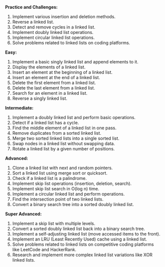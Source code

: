 **Practice and Challenges:**

1. Implement various insertion and deletion methods.
2. Reverse a linked list.
3. Detect and remove cycles in a linked list.
4. Implement doubly linked list operations.
5. Implement circular linked list operations.
6. Solve problems related to linked lists on coding platforms.

**Easy:**

1. Implement a basic singly linked list and append elements to it.
2. Display the elements of a linked list.
3. Insert an element at the beginning of a linked list.
4. Insert an element at the end of a linked list.
5. Delete the first element from a linked list.
6. Delete the last element from a linked list.
7. Search for an element in a linked list.
8. Reverse a singly linked list.

**Intermediate:**

1. Implement a doubly linked list and perform basic operations.
2. Detect if a linked list has a cycle.
3. Find the middle element of a linked list in one pass.
4. Remove duplicates from a sorted linked list.
5. Merge two sorted linked lists into a single sorted list.
6. Swap nodes in a linked list without swapping data.
7. Rotate a linked list by a given number of positions.

**Advanced:**

1. Clone a linked list with next and random pointers.
2. Sort a linked list using merge sort or quicksort.
3. Check if a linked list is a palindrome.
4. Implement skip list operations (insertion, deletion, search).
5. Implement skip list search in O(log n) time.
6. Implement a circular linked list and perform operations.
7. Find the intersection point of two linked lists.
8. Convert a binary search tree into a sorted doubly linked list.

**Super Advanced:**

1. Implement a skip list with multiple levels.
2. Convert a sorted doubly linked list back into a binary search tree.
3. Implement a self-adjusting linked list (move accessed items to the front).
4. Implement an LRU (Least Recently Used) cache using a linked list.
5. Solve problems related to linked lists on competitive coding platforms like LeetCode and HackerRank.
6. Research and implement more complex linked list variations like XOR linked lists.

